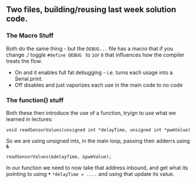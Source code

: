 ## Two files, building/reusing last week solution code.

### The Macro Stuff
Both do the same thing - but the `DEBUG...` file has a macro that if you change ./ toggle `#define DEBUG ` to `1`or `0` that influences how the compiler treats the flow.
- On and it enables full fat debugging - i.e. turns each usage into a Serial.print.
- Off disables and just vaporizes each use in the main code to no code


### The function() stuff
Both these then introduce the use of a function, tryign to use what we learned in lectures:

`void readSensorValues(unsigned int *delayTime, unsigned int *pwmValue) `

So we are using unsigned ints, in the main loop, passing their adderrs using **`&`**

`readSensorValues(&delayTime, &pwmValue);`

In our function we need to now take that address inbound, and get what its pointing to using **`*`**
`*delayTime = ....` and using that update its value.
